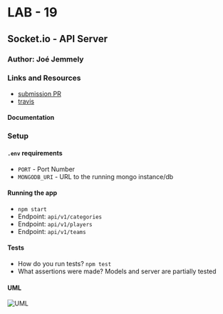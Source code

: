 # LAB - 19

## Socket.io - API Server

### Author: Joé Jemmely

### Links and Resources

- [submission PR](https://github.com/401-advanced-javascript-joejemmely/lab-19-api-server/pull/1)
- [travis](https://github.com/401-advanced-javascript-joejemmely/lab-19-api-server)

#### Documentation

### Setup

#### `.env` requirements

- `PORT` - Port Number
- `MONGODB_URI` - URL to the running mongo instance/db

#### Running the app

- `npm start`
- Endpoint: `api/v1/categories`
- Endpoint: `api/v1/players`
- Endpoint: `api/v1/teams`

#### Tests

- How do you run tests? `npm test`
- What assertions were made? Models and server are partially tested

#### UML

![UML](https://www.lucidchart.com/publicSegments/view/e6779e94-928c-42f8-8ca4-ea1cd81b73e4/image.png)
